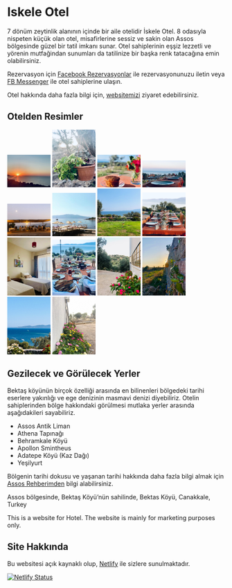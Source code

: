 # Iskele Otel

7 dönüm zeytinlik alanının içinde bir aile otelidir İskele Otel. 8 odasıyla nispeten küçük olan otel, misafirlerine sessiz ve sakin olan Assos bölgesinde güzel bir tatil imkanı sunar. Otel sahiplerinin eşşiz lezzetli ve yörenin mutfağindan sunumları da tatilinize bir başka renk tatacağına emin olabilirsiniz.

Rezervasyon için [Facebook Rezervasyonlar](https://www.facebook.com/iskeleoteli/appointments/) ile rezervasyonunuzu iletin veya [FB Messenger](https://m.me/iskeleoteli) ile otel sahiplerine ulaşın.

Otel hakkında daha fazla bilgi için, [websitemizi](https://iskeleotel.com/) ziyaret edebilirsiniz.

## Otelden Resimler

<p float="left">
  <img src="https://github.com/metinsenturk/react-iskele/blob/master/public/assets/img/genel/genel-1.jpg" width="100" />
  <img src="https://github.com/metinsenturk/react-iskele/blob/master/public/assets/img/genel/genel-2.jpg" width="100" /> 
  <img src="https://github.com/metinsenturk/react-iskele/blob/master/public/assets/img/genel/genel-4.jpg" width="100" />
  <img src="https://github.com/metinsenturk/react-iskele/blob/master/public/assets/img/genel/genel-5.jpg" width="100" />
  <img src="https://github.com/metinsenturk/react-iskele/blob/master/public/assets/img/genel/2020-02-23.jpeg" width="100" />
  <img src="https://github.com/metinsenturk/react-iskele/blob/master/public/assets/img/genel/2020-02-12.jpeg" width="100" />
  <img src="https://github.com/metinsenturk/react-iskele/blob/master/public/assets/img/genel/2020-02-11.jpeg" width="100" />
  <img src="https://github.com/metinsenturk/react-iskele/blob/master/public/assets/img/genel/genel-6.jpg" width="100" />
  <img src="https://github.com/metinsenturk/react-iskele/blob/master/public/assets/img/genel/2020-02-13.jpeg" width="100" />
  <img src="https://github.com/metinsenturk/react-iskele/blob/master/public/assets/img/genel/genel-3.jpg" width="100" />
  <img src="https://github.com/metinsenturk/react-iskele/blob/master/public/assets/img/genel/2020-02-15.jpeg" width="100" />
  <img src="https://github.com/metinsenturk/react-iskele/blob/master/public/assets/img/genel/2020-02-1.jpeg" width="100" />
  <img src="https://github.com/metinsenturk/react-iskele/blob/master/public/assets/img/genel/2020-02-10.jpeg" width="100" />
  <img src="https://github.com/metinsenturk/react-iskele/blob/master/public/assets/img/genel/2020-02-21.jpeg" width="100" />
</p>

## Gezilecek ve Görülecek Yerler

Bektaş köyünün birçok özelliği arasında en bilinenleri bölgedeki tarihi eserlere yakınlığı ve ege denizinin masmavi denizi diyebiliriz. Otelin sahiplerinden bölge hakkındaki görülmesi mutlaka yerler arasında aşağıdakileri sayabiliriz.

- Assos Antik Liman
- Athena Tapınağı
- Behramkale Köyü
- Apollon Smintheus
- Adatepe Köyü (Kaz Dağı)
- Yeşilyurt

Bölgenin tarihi dokusu ve yaşanan tarihi hakkında daha fazla bilgi almak için [Assos Rehberimden](https://www.assosrehberim.com/) bilgi alabilirsiniz.

Assos bölgesinde, Bektaş Köyü’nün sahilinde, 
Bektas Köyü, Canakkale, Turkey

This is a website for Hotel. The website is mainly for marketing purposes only.


## Site Hakkında

Bu websitesi açık kaynaklı olup, [Netlify](https://netlify.com/) ile sizlere sunulmaktadır. 

[![Netlify Status](https://api.netlify.com/api/v1/badges/bd99776c-c897-45d2-bcbb-ceafcfe2c525/deploy-status)](https://app.netlify.com/sites/iskeleotel/deploys)
